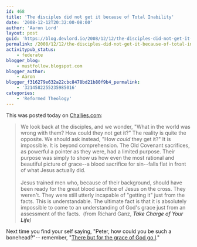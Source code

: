 ```yaml
---
id: 468
title: 'The disciples did not get it because of Total Inability'
date: '2008-12-12T20:32:00-08:00'
author: 'Aaron Lord'
layout: post
guid: 'https://blog.devlord.io/2008/12/12/the-disciples-did-not-get-it-because-of-total-inability/'
permalink: /2008/12/12/the-disciples-did-not-get-it-because-of-total-inability/
activitypub_status:
    - federate
blogger_blog:
    - mustfollow.blogspot.com
blogger_author:
    - Aaron
blogger_f316279e632a22cbc8478bd21b80f9b4_permalink:
    - '3214582255235985016'
categories:
    - 'Reformed Theology'
---
```


This was posted today on <a href="http://www.challies.com/archives/articles/awakening-to-grace.php">Challies.com</a>:<br /><blockquote>We look back at the disciples, and we wonder, "What in the world was wrong with them? How could they not get it?" The reality is quite the opposite. We should ask instead, "How <span class="Apple-style-span" style="font-style:italic;">could</span> they get it?" It is impossible. It is beyond comprehension. The Old Covenant sacrifices, as powerful a pointer as they were, had a limited purpose. Their purpose was simply to show us how even the most rational and beautiful picture of grace--a blood sacrifice for sin--falls flat in front of what Jesus actually did.<br /><br />Jesus trained men who, because of their background, should have been ready for the great blood sacrifice of Jesus on the cross. They weren't. They were still utterly incapable of "getting it" just from the facts. This is understandable. The ultimate fact is that it is absolutely impossible to come to an understanding of God's grace just from an assessment of the facts.  (from Richard Ganz, <span class="Apple-style-span" style="font-style:italic;"><a>Take Charge of Your Life</a>)</span></blockquote>Next time you find your self saying, "Peter, how could you be such a bonehead?"-- remember, "<a href="http://www.graceandtruth.org.uk/Articles/john_bradfordpf.htm">There but for the grace of God go I</a>."<div class="blogger-post-footer"></div>